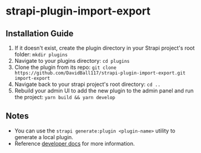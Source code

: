 # strapi-plugin-import-export

## Installation Guide

1. If it doesn't exist, create the plugin directory in your Strapi project's root folder: `mkdir plugins`
2. Navigate to your plugins directory: `cd plugins`
3. Clone the plugin from its repo: `git clone https://github.com/DavidBall117/strapi-plugin-import-export.git import-export`
4. Navigate back to your strapi project's root directory: `cd ..`
5. Rebuild your admin UI to add the new plugin to the admin panel and run the project: `yarn build && yarn develop`

## Notes

- You can use the `strapi generate:plugin <plugin-name>` utility to generate a local plugin.
- Reference [developer docs](https://strapi.io/documentation/developer-docs/latest/development/local-plugins-customization.html) for more information.
